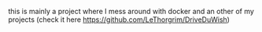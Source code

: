 this is mainly a project where I mess around with docker and an other of my projects (check it here https://github.com/LeThorgrim/DriveDuWish)

